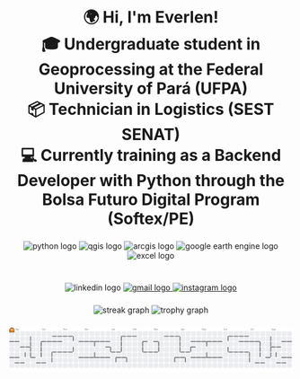 <h1 align="center">🌍 Hi, I'm Everlen!<br>🎓 Undergraduate student in Geoprocessing at the Federal University of Pará (UFPA)<br>📦 Technician in Logistics (SEST SENAT)<br>💻 Currently training as a Backend Developer with Python through the Bolsa Futuro Digital Program (Softex/PE)</h1>

###

<div align="center">
  <img src="https://skillicons.dev/icons?i=py" height="60" alt="python logo" />
  <img src="https://skillicons.dev/icons?i=qgis" height="60" alt="qgis logo" />
  <img src="https://skillicons.dev/icons?i=arcgis" height="60" alt="arcgis logo" />
  <img src="https://skillicons.dev/icons?i=googleearth" height="60" alt="google earth engine logo" />
  <img src="https://skillicons.dev/icons?i=excel" height="60" alt="excel logo" />
</div>

###

<br clear="both">

<div align="center">
  <img src="https://img.shields.io/static/v1?message=LinkedIn&logo=linkedin&label=&color=0077B5&logoColor=white&labelColor=&style=for-the-badge" height="25" alt="linkedin logo"  />
  <a href="oevasousa@gmail.com" target="_blank">
    <img src="https://img.shields.io/static/v1?message=Gmail&logo=gmail&label=&color=D14836&logoColor=white&labelColor=&style=for-the-badge" height="25" alt="gmail logo"  />
  </a>
  <a href="https://www.instagram.com/eva_oliveer/profilecard/?igsh=MWZocTZ3ZmNsM256aw==" target="_blank">
    <img src="https://img.shields.io/static/v1?message=Instagram&logo=instagram&label=&color=E4405F&logoColor=white&labelColor=&style=for-the-badge" height="25" alt="instagram logo"  />
  </a>
</div>

###

<div align="center">
  <img src="https://streak-stats.demolab.com?user=EverlenOliveira&locale=en&mode=daily&theme=dracula&hide_border=false&border_radius=5&order=3" height="150" alt="streak graph"  />
  <img src="https://github-profile-trophy.vercel.app?username=EverlenOliveira&theme=dracula&column=-1&row=1&margin-w=8&margin-h=8&no-bg=false&no-frame=false&order=4" height="150" alt="trophy graph"  />
</div>

###

<picture>
  <source media="(prefers-color-scheme: dark)" srcset="https://raw.githubusercontent.com/EverlenOliveira/EverlenOliveira/output/pacman-contribution-graph-dark.svg">
  <source media="(prefers-color-scheme: light)" srcset="https://raw.githubusercontent.com/EverlenOliveira/EverlenOliveira/output/pacman-contribution-graph.svg">
  <img alt="pacman contribution graph" src="https://raw.githubusercontent.com/EverlenOliveira/EverlenOliveira/output/pacman-contribution-graph.svg">
</picture>

###
